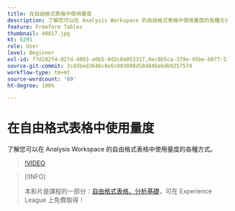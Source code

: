 ```yaml
---
title: 在自由格式表格中使用量度
description: 了解您可以在 Analysis Workspace 的自由格式表格中使用量度的各種方式。
feature: Freeform Tables
thumbnail: 40817.jpg
kt: 6291
role: User
level: Beginner
exl-id: f7d282f4-027d-4093-a0b5-8d2c0a053317,0ec8b5ca-379e-45be-b077-514af318f42a
source-git-commit: 3cddbed3646c8e6c003088d58d84be6db9257574
workflow-type: tm+mt
source-wordcount: '69'
ht-degree: 100%

---
```


# 在自由格式表格中使用量度

了解您可以在 Analysis Workspace 的自由格式表格中使用量度的各種方式。

>[!VIDEO](https://video.tv.adobe.com/v/40817/?quality=12&learn=on)

>[!INFO]
>
> 本影片是課程的一部分：[自由格式表格、分析基礎](https://experienceleague.adobe.com/?recommended=Analytics-U-1-2020.3)，可在 Experience League 上免費取得！
